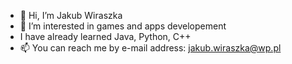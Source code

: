 - 👋 Hi, I’m Jakub Wiraszka
- 👀 I’m interested in games and apps developement
- I have already learned Java, Python, C++
- 📫 You can reach me by e-mail address: jakub.wiraszka@wp.pl
